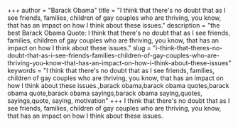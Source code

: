 +++
author = "Barack Obama"
title = "I think that there's no doubt that as I see friends, families, children of gay couples who are thriving, you know, that has an impact on how I think about these issues."
description = "the best Barack Obama Quote: I think that there's no doubt that as I see friends, families, children of gay couples who are thriving, you know, that has an impact on how I think about these issues."
slug = "i-think-that-theres-no-doubt-that-as-i-see-friends-families-children-of-gay-couples-who-are-thriving-you-know-that-has-an-impact-on-how-i-think-about-these-issues"
keywords = "I think that there's no doubt that as I see friends, families, children of gay couples who are thriving, you know, that has an impact on how I think about these issues.,barack obama,barack obama quotes,barack obama quote,barack obama sayings,barack obama saying,quotes, sayings,quote, saying, motivation"
+++
I think that there's no doubt that as I see friends, families, children of gay couples who are thriving, you know, that has an impact on how I think about these issues.
